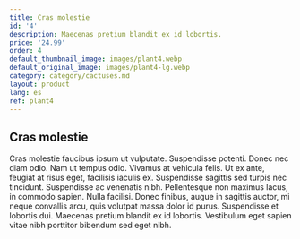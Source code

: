 ```yaml
---
title: Cras molestie
id: '4'
description: Maecenas pretium blandit ex id lobortis.
price: '24.99'
order: 4
default_thumbnail_image: images/plant4.webp
default_original_image: images/plant4-lg.webp
category: category/cactuses.md
layout: product
lang: es
ref: plant4
---
```


## Cras molestie

Cras molestie faucibus ipsum ut vulputate. Suspendisse potenti. Donec nec diam odio. Nam ut tempus odio. Vivamus at vehicula felis. Ut ex ante, feugiat at risus eget, facilisis iaculis ex. Suspendisse sagittis sed turpis nec tincidunt. Suspendisse ac venenatis nibh. Pellentesque non maximus lacus, in commodo sapien. Nulla facilisi. Donec finibus, augue in sagittis auctor, mi neque convallis arcu, quis volutpat massa dolor id purus. Suspendisse et lobortis dui. Maecenas pretium blandit ex id lobortis. Vestibulum eget sapien vitae nibh porttitor bibendum sed eget nibh.